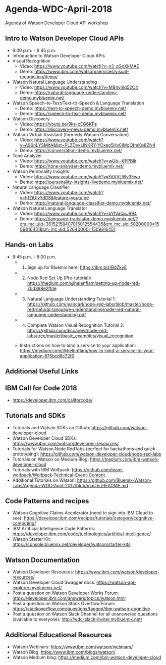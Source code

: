 
# Agenda-WDC-April-2018

Agenda of Watson Developer Cloud API workshop
  
## Intro to Watson Developer Cloud APIs 

* 6:00 p.m. - 6:45 p.m. 
 * Introduction to Watson Developer Cloud APIs 
* Visual Recognition
  * Video: https://www.youtube.com/watch?v=n3_oGnXkMAE
  * Demo: https://www.ibm.com/watson/services/visual-recognition/demo/
* Watson Natural Language Understanding
  * Video: https://www.youtube.com/watch?v=MB4ynlq52C4
  * Demo: https://natural-language-understanding-demo.mybluemix.net/ 
* Watson Speech-to-Text/Text-to-Speech & Language Translation 
  * Demo: https://text-to-speech-demo.mybluemix.net/
  * Demo: https://speech-to-text-demo.mybluemix.net/
* Watson Discovery
  * Video: https://youtu.be/9ks-cEG6KPs
  * Demo: https://discovery-news-demo.mybluemix.net/
* Watson Virtual Assistant (formerly Watson Conversation) 
  * Video: https://www.youtube.com/watch?v=A96nLYSMltA&list=PLZDyxLlNKRY-YOxeg5Hv0IMgQfmKp8ZN4
  * Demo: https://conversation-demo.mybluemix.net/
* Tone Analyzer 
  * Video: https://www.youtube.com/watch?v=wUb--6FPBik
  * Demo: https://tone-analyzer-demo.mybluemix.net/
* Watson Personality Insights
  * Video: https://www.youtube.com/watch?v=YdVVLWv3Fwo
  * Demo: https://personality-insights-livedemo.mybluemix.net/
* Natural Language Classifier
  * Video: https://www.youtube.com/watch?v=h1ZiUIvYdD8&feature=youtu.be
  * Demo: https://natural-language-classifier-demo.mybluemix.net/
* Watson Natural Language Translator 
  * Video: https://www.youtube.com/watch?v=bYtVaQxJ994 
  * Demo: https://language-translator-demo.mybluemix.net/?cm_mc_uid=36152158407015012554435&cm_mc_sid_50200000=1509816451&cm_mc_sid_52640000=1509816451

## Hands-on Labs

* 6:45 p.m. - 8:00 p.m. 
  * 1. Sign up for Bluemix here: https://ibm.biz/BdZkyE
  * 2. Node Red Set Up (Pre-tutorial): https://medium.com/@helenflam/setting-up-node-red-7bd398e2ffde
  * 3. Natural Language Understanding Tutorial 1: https://github.com/jeancarl/node-red-labs/blob/master/node-red-natural-language-understanding/node-red-natural-language-understanding.pdf
  
  * 4. Complete  Watson Visual Recognition Tutorial 2: https://github.com/djccarew/node-red-labs/tree/master/basic_examples/visual_recognition

  * Instructions on how to bind a service to your application: https://medium.com/@helenflam/how-to-bind-a-service-to-your-application-875bcd8c72f0

## Additional Useful Links

## IBM Call for Code 2018 

* https://developer.ibm.com/callforcode/

## Tutorials and SDKs
* Tutorials and Watson SDKs on Github: https://github.com/watson-developer-cloud
* Watson Developer Cloud SDKs: https://www.ibm.com/watson/developer-resources/
* Tutorials for Watson Node Red labs (perfect for hackathons and quick prototyping): https://github.com/watson-developer-cloud/node-red-labs
* Tutorials on Watson on Medium Blog: https://medium.com/ibm-watson-developer-cloud
* Tutorials with IBM Wolfpack: https://github.com/team-wolfpack/Wolfpack-Technical-Event-Content
* Additional Tutorials on Watson: https://github.com/Bluemix-Watson-Labs/Agenda-WDC-April-2017/blob/master/README.md

## Code Patterns and recipes

* Watson Cognitive Claims Accelerator (need to sign into IBM Cloud to see): https://developer.ibm.com/recipes/tutorials/category/cognitive-computing/
* IBM Artificial Intelligence Code Patterns: https://developer.ibm.com/code/technologies/artificial-intelligence/
* Watson Starter Kit: https://console.bluemix.net/developer/watson/starter-kits

## Watson Documentation 

* Watson Developer Resources: https://www.ibm.com/watson/developer-resources/
* Watson Developer Cloud Swagger docs: https://watson-api-explorer.mybluemix.net/
* Post a question on Watson Developer Works Forum: https://developer.ibm.com/answers/topics/watson.html
* Post a question on Watson Stack Overflow Forum: https://stackoverflow.com/questions/tagged/ibm-watson-cognitive
* Post a question on Watson Slack Channel for all unanswered questions (available to everyone): http://wdc-slack-inviter.mybluemix.net/

## Additional Educational Resources 

* Watson Webinars: https://www.ibm.com/watson/webinars/
* Watson Blog: https://www.ibm.com/blogs/watson/
* Watson Medium blog:  https://medium.com/ibm-watson-developer-cloud



